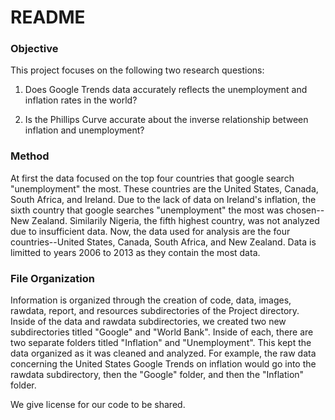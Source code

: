 # README

### Objective
This project focuses on the following two research questions: 

1) Does Google Trends data accurately reflects the unemployment and inflation rates in the world? 

2) Is the Phillips Curve accurate about the inverse relationship between inflation and unemployment? 

### Method 
At first the data focused on the top four countries that google search "unemployment" the most. These countries are the United States, Canada, South Africa, and Ireland. Due to the lack of data on Ireland's inflation, the sixth country that google searches "unemployment" the most was chosen--New Zealand. Similarily Nigeria, the fifth highest country, was not analyzed due to insufficient data. Now, the data used for analysis are the four countries--United States, Canada, South Africa, and New Zealand. Data is limitted to years 2006 to 2013 as they contain the most data.

### File Organization 
Information is organized through the creation of code, data, images, rawdata, report, and resources subdirectories of the Project directory. Inside of the data and rawdata subdirectories, we created two new subdirectories titled "Google" and "World Bank". Inside of each, there are two separate folders titled "Inflation" and "Unemployment". This kept the data organized as it was cleaned and analyzed. For example, the raw data concerning the United States Google Trends on inflation would go into the rawdata subdirectory, then the "Google" folder, and then the "Inflation" folder.

We give license for our code to be shared.
